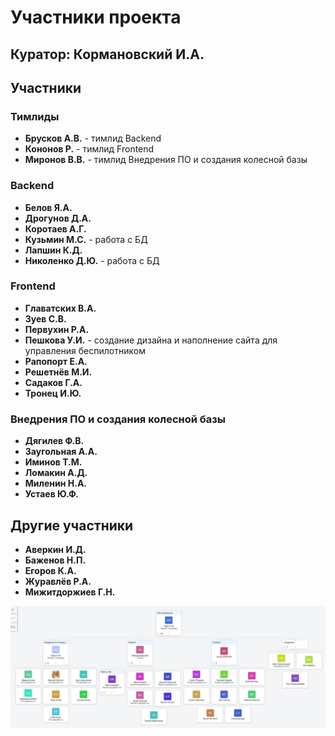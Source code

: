 # Участники проекта

## Куратор: Кормановский И.А.

## Участники

### Тимлиды
- **Брусков А.В.** - тимлид Backend
- **Кононов Р.** - тимлид Frontend
- **Миронов В.В.** - тимлид Внедрения ПО и создания колесной базы

### Backend
- **Белов Я.А.**
- **Дрогунов Д.А.**
- **Коротаев А.Г.**
- **Кузьмин М.С.** - работа с БД
- **Лапшин К.Д.**
- **Николенко Д.Ю.** - работа с БД

### Frontend
- **Главатских В.А.**
- **Зуев С.В.**
- **Первухин Р.А.**
- **Пешкова У.И.** - создание дизайна и наполнение сайта для управления беспилотником
- **Рапопорт Е.А.**
- **Решетнёв М.И.**
- **Садаков Г.А.**
- **Тронец И.Ю.**

### Внедрения ПО и создания колесной базы
- **Дягилев Ф.В.**
- **Заугольная А.А.**
- **Иминов Т.М.**
- **Ломакин А.Д.**
- **Миленин Н.А.**
- **Устаев Ю.Ф.**

## Другие участники
- **Аверкин И.Д.**
- **Баженов Н.П.**
- **Егоров К.А.**
- **Журавлёв Р.А.**
- **Мижитдоржиев Г.Н.**

![](https://github.com/UliPi29/Project-pract/blob/master/reports/photo/photo_5262985171865568375_w.jpg?raw=true)
